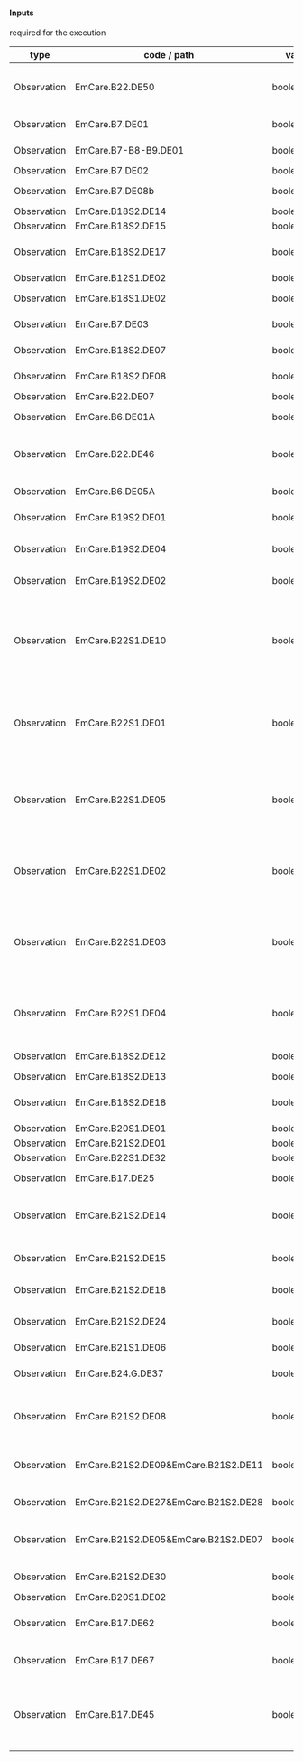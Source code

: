 #### Inputs

required for the execution

| type | code / path | valueType | Description |
|---|---|---|---|
| Observation | EmCare.B22.DE50 | boolean/quantity | Measured Temperature (second measurement) |
| Observation | EmCare.B7.DE01 | boolean/quantity | Obstructed or Absent Breathing |
| Observation | EmCare.B7-B8-B9.DE01 | boolean/quantity | Continue to Assess Sick Child |
| Observation | EmCare.B7.DE02 | boolean/quantity | Convulsing Now |
| Observation | EmCare.B7.DE08b | boolean/quantity | Unconscious or Lethargic |
| Observation | EmCare.B18S2.DE14 | boolean/quantity | Bulging fontanelle |
| Observation | EmCare.B18S2.DE15 | boolean/quantity | Flaring nostrils |
| Observation | EmCare.B18S2.DE17 | boolean/quantity | Umbilical redness gaining skin or oozing pus |
| Observation | EmCare.B12S1.DE02 | boolean/quantity | Fever Reported |
| Observation | EmCare.B18S1.DE02 | boolean/quantity | Difficulty with Feeding |
| Observation | EmCare.B7.DE03 | boolean/quantity | Convulsion(s) in this Illness |
| Observation | EmCare.B18S2.DE07 | boolean/quantity | Severe Chest Indrawing |
| Observation | EmCare.B18S2.DE08 | boolean/quantity | Infant's Movements |
| Observation | EmCare.B22.DE07 | boolean/quantity | Fast Breathing |
| Observation | EmCare.B6.DE01A | boolean/quantity | Measured Temperature |
| Observation | EmCare.B22.DE46 | boolean/quantity | Second Temperature Measurement Not Feasible |
| Observation | EmCare.B6.DE05A | boolean/quantity | Temperature on touch |
| Observation | EmCare.B19S2.DE01 | boolean/quantity | Yellow Skin or yellow eyes |
| Observation | EmCare.B19S2.DE04 | boolean/quantity | When did the Jaundice first appear? |
| Observation | EmCare.B19S2.DE02 | boolean/quantity | Yellow Palms or Yellow Soles |
| Observation | EmCare.B22S1.DE10 | boolean/quantity | History of maternal genital infection in the week prior to delivery, intrapartum or in the week after delivery |
| Observation | EmCare.B22S1.DE01 | boolean/quantity | Maternal fever within the week prior to delivery, intrapartum or in the week after delivery |
| Observation | EmCare.B22S1.DE05 | boolean/quantity | Maternal malaria test results in the week prior to delivery, intrapartum or in the week after delivery |
| Observation | EmCare.B22S1.DE02 | boolean/quantity | History of prolonged rupture of membrane > 18 hours (PROM) during childbirth |
| Observation | EmCare.B22S1.DE03 | boolean/quantity | History of preterm premature rupture of membranes <37 weeks gestation (PPROM) during childbirth |
| Observation | EmCare.B22S1.DE04 | boolean/quantity | History of foul smelling or fetid meconium or amniotic fluid during childbirth |
| Observation | EmCare.B18S2.DE12 | boolean/quantity | Umbilicus Red or Pus Draining |
| Observation | EmCare.B18S2.DE13 | boolean/quantity | Skin Pustules |
| Observation | EmCare.B18S2.DE18 | boolean/quantity | Purelent discharge from the eye(s) |
| Observation | EmCare.B20S1.DE01 | boolean/quantity | Diarrhoea |
| Observation | EmCare.B21S2.DE01 | boolean/quantity | Weight Status |
| Observation | EmCare.B22S1.DE32 | boolean/quantity | Birth weight (gm) |
| Observation | EmCare.B17.DE25 | boolean/quantity | Mother's HIV Status |
| Observation | EmCare.B21S2.DE14 | boolean/quantity | Insufficient replacement feeds (in 24 hours) |
| Observation | EmCare.B21S2.DE15 | boolean/quantity | How much milk is given at each feed? |
| Observation | EmCare.B21S2.DE18 | boolean/quantity | How is the milk prepared? |
| Observation | EmCare.B21S2.DE24 | boolean/quantity | How are the feeding utensils cleaned? |
| Observation | EmCare.B21S1.DE06 | boolean/quantity | Breastfed |
| Observation | EmCare.B24.G.DE37 | boolean/quantity | Difficulty Breastfeeding Observed |
| Observation | EmCare.B21S2.DE08 | boolean/quantity | Young Infant receives food or fluids other than breast milk |
| Observation | EmCare.B21S2.DE09&EmCare.B21S2.DE11 | boolean/quantity | What milk is being given as a replacement feed? |
| Observation | EmCare.B21S2.DE27&EmCare.B21S2.DE28 | boolean/quantity | Is infant given any breast milk at all? |
| Observation | EmCare.B21S2.DE05&EmCare.B21S2.DE07 | boolean/quantity | Breastfed how many times in 24 hours?:Insufficient feeds |
| Observation | EmCare.B21S2.DE30 | boolean/quantity | Ulcers or White Patches in Mouth |
| Observation | EmCare.B20S1.DE02 | boolean/quantity | Blood in stool |
| Observation | EmCare.B17.DE62 | boolean/quantity | Mother viral hepatitis B test result |
| Observation | EmCare.B17.DE67 | boolean/quantity | Infant vaccinated for viral hepatitis B |
| Observation | EmCare.B17.DE45 | boolean/quantity | Check the child’s vaccination record: has the child received all vaccines they are eligible for |

